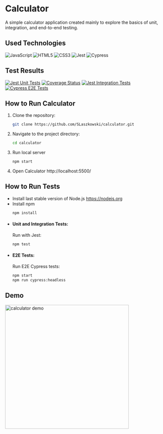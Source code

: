 # Calculator

A simple calculator application created mainly to explore the basics of unit, integration, and end-to-end testing.

## Used Technologies

![JavaScript](https://img.shields.io/badge/-JavaScript-F7DF1E?style=flat-square&logo=javascript&logoColor=black)
![HTML5](https://img.shields.io/badge/-HTML5-E34F26?style=flat-square&logo=html5&logoColor=white)
![CSS3](https://img.shields.io/badge/-CSS3-1572B6?style=flat-square&logo=css3)
![Jest](https://img.shields.io/badge/-Jest-C21325?style=flat-square&logo=jest&logoColor=white)
![Cypress](https://img.shields.io/badge/-Cypress-17202C?style=flat-square&logo=cypress)

## Test Results
[![Jest Unit Tests](https://github.com/SLaszkowski/calculator/actions/workflows/jest-unit-tests.yml/badge.svg)](https://github.com/SLaszkowski/calculator/actions/workflows/jest-unit-tests.yml)
[![Coverage Status](https://codecov.io/gh/SLaszkowski/calculator/branch/main/graph/badge.svg)](https://codecov.io/gh/SLaszkowski/calculator)
[![Jest Integration Tests](https://github.com/SLaszkowski/calculator/actions/workflows/jest-integration-tests.yml/badge.svg)](https://github.com/SLaszkowski/calculator/actions/workflows/jest-integration-tests.yml)
[![Cypress E2E Tests](https://github.com/SLaszkowski/calculator/actions/workflows/cypress-e2e-tests.yml/badge.svg)](https://github.com/SLaszkowski/calculator/actions/workflows/cypress-e2e-tests.yml)


## How to Run Calculator
1. Clone the repository:
    ```bash
    git clone https://github.com/SLaszkowski/calculator.git
    ```
2. Navigate to the project directory:
    ```bash
    cd calculator
    ```
3. Run local server
    ```bash
    npm start
    ```
4. Open Calculator http://localhost:5500/

## How to Run Tests
- Install last stable version of Node.js https://nodejs.org
- Install npm
  ```bash
  npm install
  ```
- #### **Unit and Integration Tests**:
  Run with Jest:
  ```bash
  npm test
  ```
- #### **E2E Tests**:
  Run E2E Cypress tests:
  ```bash
  npm start
  npm run cypress:headless
  ```

## Demo
<img src="assets/calculator_demo.gif" width="400" alt="calculator demo">